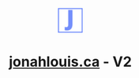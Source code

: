 <div align="center">
    <img src="images\J_logo.png" width="50px" height="50px"></img>
    <h1><a href="https://jonahlouis.ca">jonahlouis.ca</a> - V2</h1>
</div>    

